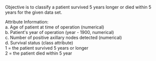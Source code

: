 Objective is to classify a patient survived 5 years longer or died within 5 years for the given data set.

Attribute Information:                                                     
a. Age of patient at time of operation (numerical)                                       
b. Patient's year of operation (year - 1900, numerical)                             
c. Number of positive axillary nodes detected (numerical)                            
d. Survival status (class attribute)                         
         1 = the patient survived 5 years or longer                                
         2 = the patient died within 5 year                                             
